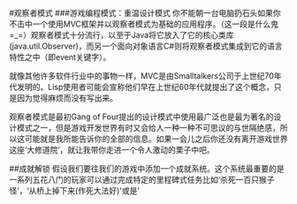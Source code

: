 #观察者模式
###游戏编程模式：重温设计模式
你不能朝一台电脑扔石头如果你不击中一个使用MVC框架并以观察者模式为基础的应用程序。（这一段是什么鬼=_=）观察者模式十分流行，以至于Java将它放入了它的核心类库(java.util.Observer)，而另一个面向对象语言C#则将观察者模式集成到它的语言特性之中（即event关键字）。

就像其他许多软件行业中的事物一样，MVC是由Smalltalkers公司于上世纪70年代发明的。Lisp使用者可能会宣称他们早在上世纪60年代就提出了这个概念，只是因为觉得麻烦而没有写出来。

观察者模式是最初Gang of Four提出的设计模式中使用最广泛也是最为著名的设计模式之一，但是游戏开发世界有时又会给人一种一种不可思议的与世隔绝感，所以这可能就是我所能告诉你的全部的信息。如果一会儿之后你还没有离开游戏世界这座‘大修道院’，就让我带你走进一个令人激动的栗子中吧。

##成就解锁
假设我们要往我们的游戏中添加一个成就系统。这个系统最重要的是一系列五花八门的玩家可以通过完成特定的里程碑式任务比如‘杀死一百只猴子怪’，‘从桥上掉下来(作死大法好)'或是’